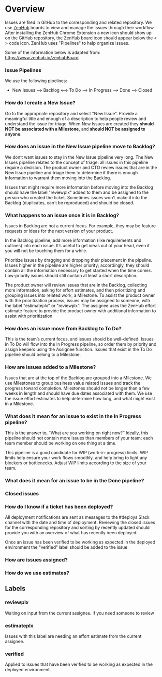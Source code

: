 # Overview
Issues are filed in GitHub to the corresponding and related repository. We use [ZenHub](https://www.zenhub.io/) boards to view and manage the issues through their workflow. After installing the ZenHub Chrome Extension a new icon should show up on the GitHub repository, the ZenHub board icon should appear below the < > code icon. ZenHub uses "Pipelines" to help organize issues.

Some of the information below is adapted from: https://www.zenhub.io/zenhubBoard

### Issue Pipelines
We use the following pipelines:
* New Issues --> Backlog <--> To Do --> In Progress --> Done --> Closed

### How do I create a New Issue?
Go to the appropriate repository and select "New Issue". Provide a meaningful title and enough of a description to help people review and understand the issue for triage. When New Issues are created they **should NOT be associated with a Milestone**, and **should NOT be assigned to anyone**.

### How does an issue in the New Issue pipeline move to Backlog?
We don’t want issues to stay in the New Issue pipeline very long. The New Issues pipeline relates to the concept of triage: all issues in this pipeline require a decision. The product owner and CTO review issues that are in the New Issue pipeline and triage them to determine if there is enough information to warrant them moving into the Backlog.

Issues that might require more information before moving into the Backlog should have the label "reviewplx" added to them and be assigned to the person who created the ticket. Sometimes issues won't make it into the Backlog (duplicates, can't be reproduced) and should be closed. 

### What happens to an issue once it is in Backlog?
Issues in Backlog are not a current focus. For example, they may be feature requests or ideas for the next version of your product.

In the Backlog pipeline, add more information (like requirements and outlines) into each issue. It’s useful to get ideas out of your head, even if you will not be touching them for a while.

Prioritize issues by dragging and dropping their placement in the pipeline. Issues higher in the pipeline are higher priority; accordingly, they should contain all the information necessary to get started when the time comes. Low-priority issues should still contain at least a short description.

The product owner will review issues that are in the Backlog, collecting more information, asking for effort estimates, and then prioritizing and grouping issues into related work, a Milestone. To assist the product owner with the prioritization process, issues may be assigned to someone, with the label "estimateplx" or "reviewplx". The assignee uses the ZenHub effort estimate feature to provide the product owner with additional information to assist with prioritization.

### How does an issue move from Backlog to To Do?
This is the team’s current focus, and issues should be well-defined. Issues in To Do will flow into the In Progress pipeline, so order them by priority and assign keepers using the Assignee function. Issues that exist in the To Do pipeline should belong to a Milestone.

### How are issues added to a Milestone?
Issues that are at the top of the Backlog are grouped into a Milestone. We use Milestones to group business value related issues and track the progress toward completion. Milestones should not be longer than a few weeks in length and should have due dates associated with them. We use the issue effort estimates to help determine how long, and what might exist in a Milestone.

### What does it mean for an issue to exist in the In Progress pipeline?
This is the answer to, “What are you working on right now?” Ideally, this pipeline should not contain more issues than members of your team; each team member should be working on one thing at a time.

This pipeline is a good candidate for WIP (work-in-progress) limits. WIP limits help ensure your work flows smoothly, and help bring to light any blockers or bottlenecks. Adjust WIP limits according to the size of your team.

### What does it mean for an issue to be in the Done pipeline?

### Closed issues

### How do I know if a ticket has been deployed?
All deployment notifications are sent as messages to the #deploys Slack channel with the date and time of deployment. Reviewing the closed issues for the corresponding repository and sorting by recently updated should provide you with an overview of what has recently been deployed.

Once an issue has been verified to be working as expected in the deployed environment the "verified" label should be added to the issue.

### How are issues assigned?

### How do we use estimates?

## Labels
### reviewplx
Waiting on input from the current assignee. If you need someone to review 
### estimateplx
Issues with this label are needing an effort estimate from the current assignee.
### verified
Applied to issues that have been verified to be working as expected in the deployed environment.